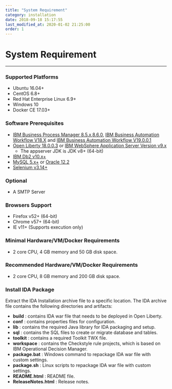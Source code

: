 ```yaml
---
title: "System Requirement"
category: installation
date: 2018-09-18 15:17:55
last_modified_at: 2020-01-02 21:25:00
order: 1
---
```


# System Requirement
***
### Supported Platforms

* Ubuntu 16.04+
* CentOS 6.8+
* Red Hat Enterprise Linux 6.9+
* Windows 10
* Docker CE 17.03+


### Software Prerequisites

* [IBM Business Process Manager 8.5.x,8.6.0](https://www.ibm.com/support/knowledgecenter/en/SSFPJS), [IBM Business Automation Workflow V18.X](https://www.ibm.com/support/knowledgecenter/en/SS8JB4_18.0.0/com.ibm.wbpm.workflow.main.doc/kc-homepage-workflow.html) and [IBM Business Automation Workflow V19.0.0.1](https://www.ibm.com/support/knowledgecenter/SS8JB4/com.ibm.wbpm.workflow.main.doc/kc-homepage-workflow.html) 
* [Open Liberty 18.0.0.3](https://public.dhe.ibm.com/ibmdl/export/pub/software/openliberty/runtime/release/2018-09-05_2337/openliberty-18.0.0.3.zip) or [IBM WebSphere Application Server Version  v9.x](https://www.ibm.com/support/knowledgecenter/en/SSAW57_9.0.0/com.ibm.websphere.nd.multiplatform.doc/ae/welcome_ndmp.html)
    - The appserver JDK is JDK v8+ (64-bit) 
* [IBM Db2 v10.x+](https://www.ibm.com/analytics/us/en/db2/) 
* [MySQL 5.x+](https://dev.mysql.com/downloads/mysql/) or [Oracle 12.2](https://sdc-china.github.io/IDA-doc/installation/installation-db.html#install-and-configure-oracle)
* [Selenium v3.14+](https://sdc-china.github.io/IDA-doc/administration/administration-selenium-hub-configuration.html)


### Optional  

* A SMTP Server


### Browsers Support

* Firefox v52+ (64-bit)
* Chrome v57+ (64-bit)
* IE v11+ (Supports execution only)

### Minimal Hardware/VM/Docker Requirements
- 2 core CPU, 4 GB memory and 50 GB disk space.

### Recommended Hardware/VM/Docker Requirements
- 2 core CPU, 8 GB memory and 200 GB disk space.

### Install IDA Package
Extract the IDA Installation archive file to a specific location. The IDA archive file contains the following directories and artifacts: 

*  **build** : contains IDA war file that needs to be deployed in Open Liberty.
*  **conf** : contains properties files for configuration.
*  **lib** : contains the required Java library for IDA packaging and setup.  
*  **sql** : contains the SQL files to create or migrate database and tables.
*  **toolkit** : contains a required Toolkit TWX file.
*  **workspace** : contains the Checkstyle rule projects, which is based on IBM Operational Decision Manager.
*  **package.bat** : Windows command to repackage IDA war file with custom settings.
*  **package.sh** : Linux scripts to repackage IDA war file with custom settings.
*  **README.html** : README file.
*  **ReleaseNotes.html** : Release notes.
